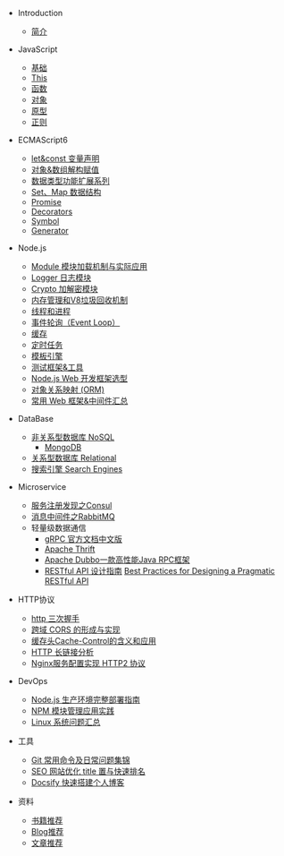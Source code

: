 * Introduction
    * [简介](README.md)

* JavaScript
    * [基础](/javascript/base.md)
    * [This](/javascript/this.md)
    * [函数](/javascript/func.md)
    * [对象](/javascript/object.md)
    * [原型](/javascript/prototype.md)
    * [正则](/javascript/regexp.md)
* ECMAScript6
    * [let&const 变量声明](/es6/readme.md#新增声明变量)
    * [对象&数组解构赋值](/es6/readme.md#解构赋值)
    * [数据类型功能扩展系列](/es6/readme.md#解构赋值)
    * [Set、Map 数据结构](/es6/set-map.md#解构赋值)
    * [Promise](/es6/promise.md)
    * [Decorators](/es6/decorators.md)
    * [Symbol](/es6/symbol.md)
    * [Generator](/es6/generator.md)
* Node.js
    * [Module 模块加载机制与实际应用](/nodejs/module.md)
    * [Logger 日志模块](/nodejs/logger.md)
    * [Crypto 加解密模块](/nodejs/crypto.md)
    - [内存管理和V8垃圾回收机制](/nodejs/memory.md)
    - [线程和进程](/nodejs/process-threads.md)
    * [事件轮询（Event Loop）](/nodejs/event-loop.md)
    - [缓存](/nodejs/base.md#缓存)
    - [定时任务](/nodejs/base.md#定时任务)
    - [模板引擎](/nodejs/base.md#模板引擎)
    - [测试框架&工具](/nodejs/base.md#测试)
    - [Node.js Web 开发框架选型](/nodejs/base.md#框架)
    - [对象关系映射 (ORM)](/nodejs/base.md#ORM)
    - [常用 Web 框架&中间件汇总](/nodejs/middleware.md)
* DataBase
    - [非关系型数据库 NoSQL](/database/README.md#NoSQL)
        - [MongoDB](/database/mongodb.md)
    - [关系型数据库 Relational](/database/README.md#Relational)
    - [搜索引擎 Search Engines](/database/README.md#SearchEngines)

* Microservice
    - [服务注册发现之Consul](/microservice/consul.md)
    - [消息中间件之RabbitMQ](/microservice/rabbitmq-base.md)
    - 轻量级数据通信
        - [gRPC 官方文档中文版](http://doc.oschina.net/grpc?t=57966)
        - [Apache Thrift](http://thrift.apache.org/)
        - [Apache Dubbo一款高性能Java RPC框架](http://dubbo.apache.org/zh-cn/index.html)
        - [RESTful API 设计指南](http://www.ruanyifeng.com/blog/2014/05/restful_api.html) [Best Practices for Designing a Pragmatic RESTful API
        ](https://www.vinaysahni.com/best-practices-for-a-pragmatic-restful-api#versioning)
    
* HTTP协议
    - [http 三次握手](https://github.com/Q-Angelo/http-protocol#http三次握手)
    - [跨域 CORS 的形成与实现](https://github.com/Q-Angelo/http-protocol#跨域cors)
    - [缓存头Cache-Control的含义和应用](https://github.com/Q-Angelo/http-protocol#可缓存性)
    - [HTTP 长链接分析](https://github.com/Q-Angelo/http-protocol#http长链接)
    - [Nginx服务配置实现 HTTP2 协议](https://github.com/Q-Angelo/http-protocol#实现http2协议)

* DevOps
    - [Node.js 生产环境完整部署指南](/devops/node-deploy.md)
    - [NPM 模块管理应用实践](/devops/npm-deploy.md)
    - [Linux 系统问题汇总](/devops/linux-question.md)

* 工具
    - [Git 常用命令及日常问题集锦](/tools/git.md)
    - [SEO 网站优化 title 置与快速排名](/tools/seo.md)
    - [Docsify 快速搭建个人博客](/tools/docsify.md)

* 资料
    - [书籍推荐](/materials/book.md)
    - [Blog推荐](/materials/blog.md)
    - [文章推荐](/materials/article.md)
